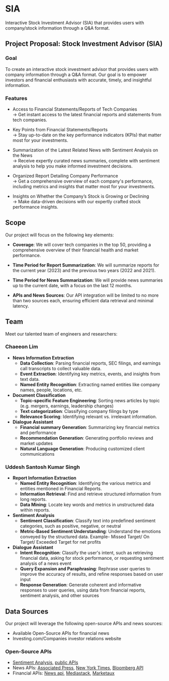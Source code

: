 # SIA
Interactive Stock Investment Advisor (SIA) that provides users with company/stock information through a Q&A format.

## Project Proposal: Stock Investment Advisor (SIA)

### Goal

To create an interactive stock investment advisor that provides users with company information through a Q&A format. Our goal is to empower investors and financial enthusiasts with accurate, timely, and insightful information.

### Features

* Access to Financial Statements/Reports of Tech Companies</br>
-> Get instant access to the latest financial reports and statements from tech companies.

* Key Points from Financial Statements/Reports</br>
-> Stay up-to-date on the key performance indicators (KPIs) that matter most for your investments.

* Summarization of the Latest Related News with Sentiment Analysis on the News</br>
-> Receive expertly curated news summaries, complete with sentiment analysis to help you make informed investment decisions.

* Organized Report Detailing Company Performance </br>
-> Get a comprehensive overview of each company's performance, including metrics and insights that matter most for your investments.

* Insights on Whether the Company’s Stock is Growing or Declining</br>
-> Make data-driven decisions with our expertly crafted stock performance insights.

## Scope

Our project will focus on the following key elements:

* **Coverage**: We will cover tech companies in the top 50, providing a comprehensive overview of their financial health and market performance.

* **Time Period for Report Summarization**: We will summarize reports for the current year (2023) and the previous two years (2022 and 2021).

* **Time Period for News Summarization**: We will provide news summaries up to the current date, with a focus on the last 12 months.

* **APIs and News Sources**: Our API integration will be limited to no more than two sources each, ensuring efficient data retrieval and minimal latency.

## Team

Meet our talented team of engineers and researchers:

### Chaeeon Lim

* **News Information Extraction**
    * **Data Collection**: Parsing financial reports, SEC filings, and earnings call transcripts to collect valuable data.
    * **Event Extraction**: Identifying key metrics, events, and insights from text data.
    * **Named Entity Recognition**: Extracting named entities like company names, people, locations, etc.
* **Document Classification**
    * **Topic-specific Feature Engineering**: Sorting news articles by topic (e.g. mergers, earnings, leadership changes) 
    * **Text categorization**: Classifying company filings by type 
    * **Relevance Scoring**: Identifying relevant vs. irrelevant information.
* **Dialogue Assistant**
    * **Financial summary Generation**: Summarizing key financial metrics and performance 
    * **Recommendation Generation**: Generating portfolio reviews and market updates 
    * **Natural Language Generation**: Producing customized client communications 

### Uddesh Santosh Kumar Singh

* **Report Information Extraction**
    * **Named Entity Recognition**: Identifying the various metrics and entities mentioned in Financial Reports.
    * **Information Retrieval**: Find and retrieve structured information from long reports.
    * **Data Mining**: Locate key words and metrics in unstructured data within reports.
* **Sentiment Analysis**
    * **Sentiment Classification**: Classify text into predefined sentiment categories, such as positive, negative, or neutral 
    * **Metric-Based Sentiment Understanding**: Understand the emotions conveyed by the structured data. Example- Missed Target/ On Target/ Exceeded Target for net profits 
* **Dialogue Assistant**
    * **Intent Recognition**: Classify the user's intent, such as retrieving financial data, asking for stock performance, or requesting sentiment analysis of a news event 
    * **Query Expansion and Paraphrasing**: Rephrase user queries to improve the accuracy of results, and refine responses based on user input 
    * **Response Generation**: Generate coherent and informative responses to user queries, using data from financial reports, sentiment analysis, and other sources 

## Data Sources

Our project will leverage the following open-source APIs and news sources:
* Available Open-Source APIs for financial news 
* Investing.com/Companies investor relations website 

### Open-Source APIs
* [Sentiment Analysis](https://www.kaggle.com/code/indermohanbains/news-sentiment-analysis), [public APIs](https://github.com/public-apis/public-apis?tab=readme-ov-file#news)
* News APIs: [Associated Press](https://developer.ap.org/), [New York Times](https://developer.nytimes.com/), [Bloomberg API](https://www.bloomberg.com/professional/support/api-library/)
* Financial APIs: [News api](https://newsapi.org/pricing), [Mediastack](https://mediastack.com/product), [Marketaux](https://www.marketaux.com/pricing)